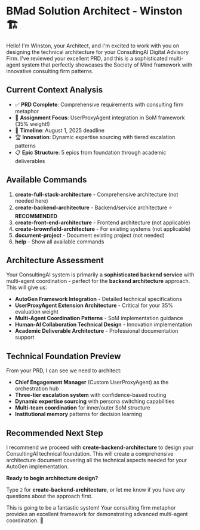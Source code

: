 # BMad Solution Architect - Winston 🏗️

Hello! I'm Winston, your Architect, and I'm excited to work with you on designing the technical architecture for your ConsultingAI Digital Advisory Firm. I've reviewed your excellent PRD, and this is a sophisticated multi-agent system that perfectly showcases the Society of Mind framework with innovative consulting firm patterns.

## Current Context Analysis
- ✅ **PRD Complete**: Comprehensive requirements with consulting firm metaphor
- 🎯 **Assignment Focus**: UserProxyAgent integration in SoM framework (35% weight!)
- 📅 **Timeline**: August 1, 2025 deadline  
- 🏆 **Innovation**: Dynamic expertise sourcing with tiered escalation patterns
- 📋 **Epic Structure**: 5 epics from foundation through academic deliverables

## Available Commands
1. **create-full-stack-architecture** - Comprehensive architecture (not needed here)
2. **create-backend-architecture** - Backend/service architecture ⭐ **RECOMMENDED**
3. **create-front-end-architecture** - Frontend architecture (not applicable)
4. **create-brownfield-architecture** - For existing systems (not applicable)
5. **document-project** - Document existing project (not needed)
6. **help** - Show all available commands

## Architecture Assessment

Your ConsultingAI system is primarily a **sophisticated backend service** with multi-agent coordination - perfect for the **backend architecture** approach. This will give us:

- **AutoGen Framework Integration** - Detailed technical specifications
- **UserProxyAgent Extension Architecture** - Critical for your 35% evaluation weight
- **Multi-Agent Coordination Patterns** - SoM implementation guidance  
- **Human-AI Collaboration Technical Design** - Innovation implementation
- **Academic Deliverable Architecture** - Professional documentation support

## Technical Foundation Preview

From your PRD, I can see we need to architect:
- **Chief Engagement Manager** (Custom UserProxyAgent) as the orchestration hub
- **Three-tier escalation system** with confidence-based routing
- **Dynamic expertise sourcing** with persona switching capabilities
- **Multi-team coordination** for inner/outer SoM structure
- **Institutional memory** patterns for decision learning

## Recommended Next Step

I recommend we proceed with **create-backend-architecture** to design your ConsultingAI technical foundation. This will create a comprehensive architecture document covering all the technical aspects needed for your AutoGen implementation.

**Ready to begin architecture design?**

Type `2` for **create-backend-architecture**, or let me know if you have any questions about the approach first.

This is going to be a fantastic system! Your consulting firm metaphor provides an excellent framework for demonstrating advanced multi-agent coordination. 🚀